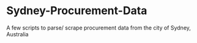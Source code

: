 Sydney-Procurement-Data
=======================

A few scripts to parse/ scrape procurement data from the city of Sydney, Australia
